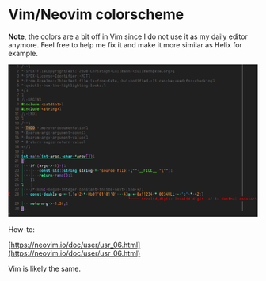 # Vim/Neovim colorscheme

**Note**, the colors are a bit off in Vim since I do not use it
as my daily editor anymore. Feel free to help me fix it and
make it more similar as Helix for example.

![Revontuli for Vim or Neovim](vim-nvim.png)

How-to:

[https://neovim.io/doc/user/usr_06.html](https://neovim.io/doc/user/usr_06.html)

Vim is likely the same.